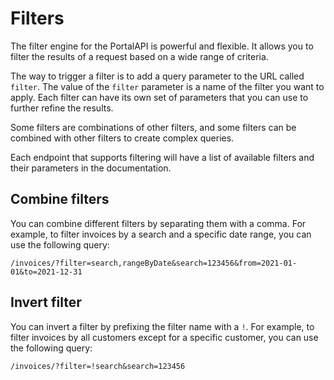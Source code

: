 # Filters

The filter engine for the PortalAPI is powerful and flexible. It allows you to filter the results of a request based on a wide range of criteria.

The way to trigger a filter is to add a query parameter to the URL called `filter`. The value of the `filter` parameter is a name of the filter you want to apply.
Each filter can have its own set of parameters that you can use to further refine the results.

Some filters are combinations of other filters, and some filters can be combined with other filters to create complex queries.

Each endpoint that supports filtering will have a list of available filters and their parameters in the documentation.

## Combine filters

You can combine different filters by separating them with a comma. For example, to filter invoices by a search and a specific date range, you can use the following query:

```
/invoices/?filter=search,rangeByDate&search=123456&from=2021-01-01&to=2021-12-31
```

## Invert filter

You can invert a filter by prefixing the filter name with a `!`. For example, to filter invoices by all customers except for a specific customer, you can use the following query:

```
/invoices/?filter=!search&search=123456
```